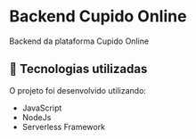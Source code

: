 # Backend Cupido Online

Backend da plataforma Cupido Online

## 🔧 Tecnologias utilizadas

O projeto foi desenvolvido utilizando:

- JavaScript
- NodeJs
- Serverless Framework
